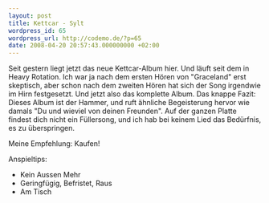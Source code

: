 ```yaml
---
layout: post
title: Kettcar - Sylt
wordpress_id: 65
wordpress_url: http://codemo.de/?p=65
date: 2008-04-20 20:57:43.000000000 +02:00
---
```

Seit gestern liegt jetzt das neue Kettcar-Album hier. Und läuft seit dem in Heavy Rotation. Ich war ja nach dem ersten Hören von "Graceland" erst skeptisch, aber schon nach dem zweiten Hören hat sich der Song irgendwie im Hirn festgesetzt.
Und jetzt also das komplette Album. Das knappe Fazit: Dieses Album ist der Hammer, und ruft ähnliche Begeisterung hervor wie damals "Du und wieviel von deinen Freunden". Auf der ganzen Platte findest dich nicht ein Füllersong, und ich hab bei keinem Lied das Bedürfnis, es zu überspringen.

Meine Empfehlung: Kaufen!

Anspieltips:

* Kein Aussen Mehr
* Geringfügig, Befristet, Raus
* Am Tisch
